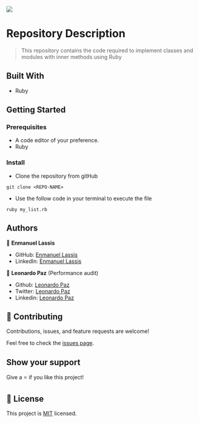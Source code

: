 ![](https://img.shields.io/badge/Microverse-blueviolet)

# Repository Description

> This repository contains the code required to implement classes and modules with inner methods using Ruby

## Built With

- Ruby

## Getting Started

### Prerequisites

- A code editor of your preference.
- Ruby

### Install

- Clone the repository from gitHub
```
git clone <REPO-NAME>

```
- Use the follow code in your terminal to execute the file
```
ruby my_list.rb

```
## Authors

👤 **Enmanuel Lassis**

- GitHub: [Enmanuel Lassis](https://github.com/elassis)
- LinkedIn: [Enmanuel Lassis](https://linkedin.com/in/enmanuel-lassis-pena)

👤 **Leonardo Paz** (Performance audit)

- Github: [Leonardo Paz](https://github.com/leolpaz)
- Twitter: [Leonardo Paz](https://twitter.com/leonardolpaz95)
- Linkedin: [Leonardo Paz](https://www.linkedin.com/in/leonardolpaz/)

## 🤝 Contributing

Contributions, issues, and feature requests are welcome!

Feel free to check the [issues page](../../issues/).

## Show your support

Give a ⭐️ if you like this project!

## 📝 License

This project is [MIT](./MIT.md) licensed.
